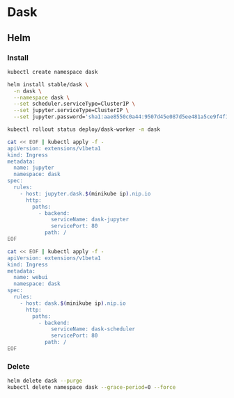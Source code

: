 # Dask

<!--
https://app.pluralsight.com/library/courses/scaling-python-data-applications-dask/table-of-contents
-->

## Helm

### Install

```sh
kubectl create namespace dask
```

```sh
helm install stable/dask \
  -n dask \
  --namespace dask \
  --set scheduler.serviceType=ClusterIP \
  --set jupyter.serviceType=ClusterIP \
  --set jupyter.password='sha1:aae8550c0a44:9507d45e087d5ee481a5ce9f4f16f37a0867318c' # 'dask'
```

```sh
kubectl rollout status deploy/dask-worker -n dask
```

```sh
cat << EOF | kubectl apply -f -
apiVersion: extensions/v1beta1
kind: Ingress
metadata:
  name: jupyter
  namespace: dask
spec:
  rules:
    - host: jupyter.dask.$(minikube ip).nip.io
      http:
        paths:
          - backend:
              serviceName: dask-jupyter
              servicePort: 80
            path: /
EOF
```

```sh
cat << EOF | kubectl apply -f -
apiVersion: extensions/v1beta1
kind: Ingress
metadata:
  name: webui
  namespace: dask
spec:
  rules:
    - host: dask.$(minikube ip).nip.io
      http:
        paths:
          - backend:
              serviceName: dask-scheduler
              servicePort: 80
            path: /
EOF
```

### Delete

```sh
helm delete dask --purge
kubectl delete namespace dask --grace-period=0 --force
```

